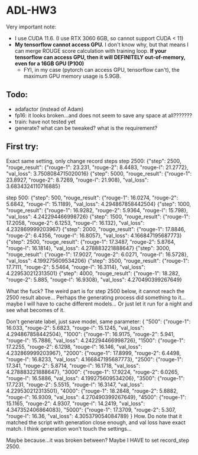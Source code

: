 # ADL-HW3

Very important note:
+ I use CUDA 11.6. (I use RTX 3060 6GB, so cannot support CUDA < 11)
+ **My tensorflow cannot access GPU.** I don't know why, but that means I can merge ROUGE score calculation with training loop. **If your tensorflow can access GPU, then it will DEFINITELY out-of-memory, even for a 16GB GPU (P100)**
  + FYI, in my case (pytorch can access GPU, tensorflow can't), the maximum GPU memory usage is 5.9GB. 

## Todo:
+ adafactor (instead of Adam)
+ fp16: it looks broken...and does not seem to save any space at all???????
+ train: have not tested yet
+ generate? what can be tweaked? what is the requirement?

## First try: 
Exact same setting, only change record steps
step 2500:
{"step": 2500, "rouge_result": {"rouge-1": 23.231, "rouge-2": 8.4483, "rouge-l": 21.2772}, "val_loss": 3.7508084715020016}
{"step": 5000, "rouge_result": {"rouge-1": 23.8927, "rouge-2": 8.7269, "rouge-l": 21.908}, "val_loss": 3.6834324110716885}

step 500:
{"step": 500, "rouge_result": {"rouge-1": 16.0274, "rouge-2": 5.6842, "rouge-l": 15.1189}, "val_loss": 4.294867858442504}
{"step": 1000, "rouge_result": {"rouge-1": 16.9282, "rouge-2": 5.9364, "rouge-l": 15.798}, "val_loss": 4.242294466998726}
{"step": 1500, "rouge_result": {"rouge-1": 17.2058, "rouge-2": 6.1253, "rouge-l": 16.132}, "val_loss": 4.232869999203967}
{"step": 2000, "rouge_result": {"rouge-1": 17.8846, "rouge-2": 6.4356, "rouge-l": 16.8057}, "val_loss": 4.166847195687773}
{"step": 2500, "rouge_result": {"rouge-1": 17.3487, "rouge-2": 5.8764, "rouge-l": 16.1814}, "val_loss": 4.278883221888647}
{"step": 3000, "rouge_result": {"rouge-1": 17.9027, "rouge-2": 6.0271, "rouge-l": 16.5728}, "val_loss": 4.199275609534206}
{"step": 3500, "rouge_result": {"rouge-1": 17.7111, "rouge-2": 5.5464, "rouge-l": 16.3114}, "val_loss": 4.229530212313501}
{"step": 4000, "rouge_result": {"rouge-1": 18.282, "rouge-2": 5.885, "rouge-l": 16.9308}, "val_loss": 4.270490399267649}

What the fuck?
The weird part is for step 2500 below, it cannot reach the 2500 result above...
Perhaps the generating process did something to it... maybe I will have to cache different models...
Or just let it run for a night and see what becomes of it.

Don't generate label, just save model, same parameter:
{
    "500": {"rouge-1": 16.033, "rouge-2": 5.6823, "rouge-l": 15.1245, "val_loss": 4.294867858442504},
    "1000": {"rouge-1": 16.9175, "rouge-2": 5.941, "rouge-l": 15.7886, "val_loss": 4.242294466998726},
    "1500": {"rouge-1": 17.2255, "rouge-2": 6.1298, "rouge-l": 16.146, "val_loss": 4.232869999203967},
    "2000": {"rouge-1": 17.8999, "rouge-2": 6.4498, "rouge-l": 16.8233, "val_loss": 4.166847195687773},
    "2500": {"rouge-1": 17.341, "rouge-2": 5.8714, "rouge-l": 16.1718, "val_loss": 4.278883221888647},
    "3000": {"rouge-1": 17.9224, "rouge-2": 6.0265, "rouge-l": 16.5886, "val_loss": 4.199275609534206},
    "3500": {"rouge-1": 17.7231, "rouge-2": 5.5515, "rouge-l": 16.3147, "val_loss": 4.229530212313501},
    "4000": {"rouge-1": 18.2848, "rouge-2": 5.8882, "rouge-l": 16.9309, "val_loss": 4.270490399267649},
    "4500": {"rouge-1": 15.1165, "rouge-2": 4.9307, "rouge-l": 14.2419, "val_loss": 4.347352406864083},
    "5000": {"rouge-1": 17.3709, "rouge-2": 5.307, "rouge-l": 16.36, "val_loss": 4.305379054084789}
}
How.
Do note that it matched the script with generation close enough, and val loss have exact match. I think generation won't touch the settings...

Maybe because...it was broken between? Maybe I HAVE to set record_step 2500.